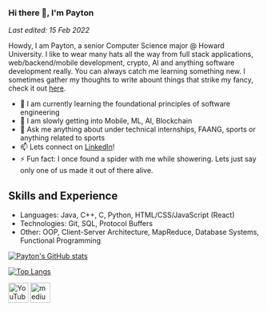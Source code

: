 ### Hi there 👋, I'm Payton
*Last edited: 15 Feb 2022*

Howdy, I am Payton, a senior Computer Science major @ Howard University. I like to wear many hats all the way from full stack applications, web/backend/mobile development, crypto, AI and anything software development really. You can always catch me learning something new. I sometimes gather my thoughts to write abount things that strike my fancy, check it out [here](https://medium.com/@JabariD "here").
- 🔭 I am currently learning the foundational principles of software engineering
- 🌱 I am slowly getting into Mobile, ML, AI, Blockchain
- 💬 Ask me anything about under technical internships, FAANG, sports or anything related to sports
- 📫 Lets connect on [LinkedIn](https://www.linkedin.com/in/payton-d-78a7a2171/ "LinkedIn")!
- ⚡ Fun fact: I once found a spider with me while showering. Lets just say only one of us made it out of there alive.

## Skills and Experience
* Languages: Java, C++, C, Python, HTML/CSS/JavaScript (React)
* Technologies: Git, SQL, Protocol Buffers
* Other: OOP, Client-Server Architecture, MapReduce, Database Systems, Functional Programming

[![Payton's GitHub stats](https://github-readme-stats.vercel.app/api?username=jabarid&count_private=true&theme=cobalt)](https://github.com/anuraghazra/github-readme-stats)

[![Top Langs](https://github-readme-stats.vercel.app/api/top-langs/?username=jabarid&theme=cobalt)](https://github.com/anuraghazra/github-readme-stats)

[<img src='https://cdn.jsdelivr.net/npm/simple-icons@3.0.1/icons/youtube.svg' alt='YouTube' height='40'>](https://www.youtube.com/channel/UCxhUW6cZDuHg3z9SAy6Fdew)  [<img src='https://cdn.jsdelivr.net/npm/simple-icons@3.0.1/icons/medium.svg' alt='medium' height='40'>](https://medium.com/@JabariD)  


